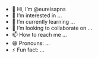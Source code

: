 - 👋 Hi, I’m @eureisapns
- 👀 I’m interested in ...
- 🌱 I’m currently learning ...
- 💞️ I’m looking to collaborate on ...
- 📫 How to reach me ...
- 😄 Pronouns: ...
- ⚡ Fun fact: ...

<!---
eureisapns/eureisapns is a ✨ special ✨ repository because its `README.md` (this file) appears on your GitHub profile.
You can click the Preview link to take a look at your changes.
--->
